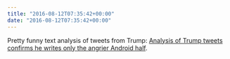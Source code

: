 ```yaml
---
title: "2016-08-12T07:35:42+00:00"
date: "2016-08-12T07:35:42+00:00"
---
```


Pretty funny text analysis of tweets from Trump: [Analysis of Trump tweets confirms he writes only the angrier Android half](http://varianceexplained.org/r/trump-tweets/).
